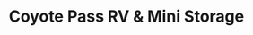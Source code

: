 ---
title: "Coyote Pass RV & Mini Storage"
url: /el-mirage/coyote-pass-rv-and-mini-storage/
shop: storage rental
---